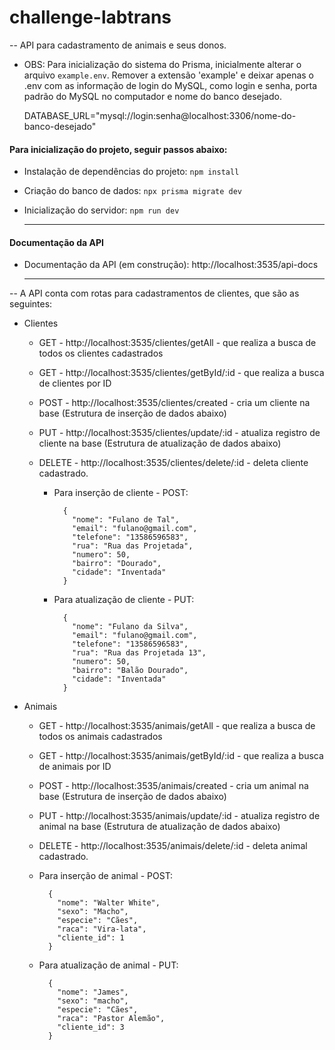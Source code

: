 # challenge-labtrans

-- API para cadastramento de animais e seus donos.

- OBS: Para inicialização do sistema do Prisma, inicialmente alterar o arquivo `example.env`. Remover a extensão 'example' e deixar apenas o .env com as informação de login do MySQL, como login e senha, porta padrão do MySQL no computador e nome do banco desejado.

  DATABASE_URL="mysql://login:senha@localhost:3306/nome-do-banco-desejado"

#### Para inicialização do projeto, seguir passos abaixo:

- Instalação de dependências do projeto: `npm install`

- Criação do banco de dados: `npx prisma migrate dev`

- Inicialização do servidor: `npm run dev`


  ************
  
  
#### Documentação da API

- Documentação da API (em construção): http://localhost:3535/api-docs

  ************

-- A API conta com rotas para cadastramentos de clientes, que são as seguintes:

- Clientes

  - GET - http://localhost:3535/clientes/getAll - que realiza a busca de todos os clientes cadastrados
  - GET - http://localhost:3535/clientes/getById/:id - que realiza a busca de clientes por ID
  - POST - http://localhost:3535/clientes/created - cria um cliente na base (Estrutura de inserção de dados abaixo)
  - PUT - http://localhost:3535/clientes/update/:id - atualiza registro de cliente na base (Estrutura de atualização de dados abaixo)
  - DELETE - http://localhost:3535/clientes/delete/:id - deleta cliente cadastrado.

    - Para inserção de cliente - POST:
      ```
        {
          "nome": "Fulano de Tal",
          "email": "fulano@gmail.com",
          "telefone": "13586596583",
          "rua": "Rua das Projetada",
          "numero": 50,
          "bairro": "Dourado",
          "cidade": "Inventada"
        }
      ```

    - Para atualização de cliente - PUT:
      ```
        {
          "nome": "Fulano da Silva",
          "email": "fulano@gmail.com",
          "telefone": "13586596583",
          "rua": "Rua das Projetada 13",
          "numero": 50,
          "bairro": "Balão Dourado",
          "cidade": "Inventada"
        }
      ```

- Animais

  - GET - http://localhost:3535/animais/getAll - que realiza a busca de todos os animais cadastrados
  - GET - http://localhost:3535/animais/getById/:id - que realiza a busca de animais por ID
  - POST - http://localhost:3535/animais/created - cria um animal na base (Estrutura de inserção de dados abaixo)
  - PUT - http://localhost:3535/animais/update/:id - atualiza registro de animal na base (Estrutura de atualização de dados abaixo)
  - DELETE - http://localhost:3535/animais/delete/:id - deleta animal cadastrado.

  - Para inserção de animal - POST:

    ```
      {
        "nome": "Walter White",
        "sexo": "Macho",
        "especie": "Cães",
        "raca": "Vira-lata",
        "cliente_id": 1
      }
    ```

  - Para atualização de animal - PUT:

    ```
      {
        "nome": "James",
        "sexo": "macho",
        "especie": "Cães",
        "raca": "Pastor Alemão",
        "cliente_id": 3
      }
    ```
